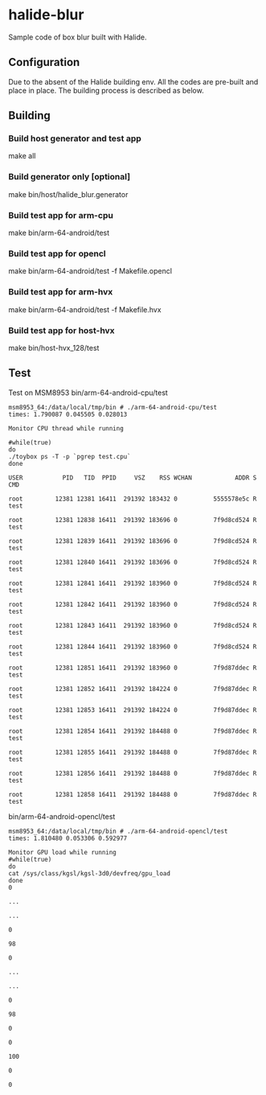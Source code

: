 # halide-blur
Sample code of box blur built with Halide.

## Configuration
Due to the absent of the Halide building env. All the codes are pre-built and place in place. The building process is described as below.

## Building
### Build host generator and test app
make all

### Build generator only [optional]
make bin/host/halide_blur.generator

### Build test app for arm-cpu
make bin/arm-64-android/test

### Build test app for opencl
make bin/arm-64-android/test -f Makefile.opencl

### Build test app for arm-hvx
make bin/arm-64-android/test -f Makefile.hvx

### Build test app for host-hvx
make bin/host-hvx_128/test

## Test
Test on MSM8953
bin/arm-64-android-cpu/test
```
msm8953_64:/data/local/tmp/bin # ./arm-64-android-cpu/test
times: 1.790087 0.045505 0.028013
```
```
Monitor CPU thread while running

#while(true)
do
./toybox ps -T -p `pgrep test.cpu`
done

USER           PID   TID  PPID     VSZ    RSS WCHAN            ADDR S CMD            

root         12381 12381 16411  291392 183432 0          5555578e5c R test

root         12381 12838 16411  291392 183696 0          7f9d8cd524 R test

root         12381 12839 16411  291392 183696 0          7f9d8cd524 R test

root         12381 12840 16411  291392 183696 0          7f9d8cd524 R test

root         12381 12841 16411  291392 183960 0          7f9d8cd524 R test

root         12381 12842 16411  291392 183960 0          7f9d8cd524 R test

root         12381 12843 16411  291392 183960 0          7f9d8cd524 R test

root         12381 12844 16411  291392 183960 0          7f9d8cd524 R test

root         12381 12851 16411  291392 183960 0          7f9d87ddec R test

root         12381 12852 16411  291392 184224 0          7f9d87ddec R test

root         12381 12853 16411  291392 184224 0          7f9d87ddec R test

root         12381 12854 16411  291392 184488 0          7f9d87ddec R test

root         12381 12855 16411  291392 184488 0          7f9d87ddec R test

root         12381 12856 16411  291392 184488 0          7f9d87ddec R test

root         12381 12858 16411  291392 184488 0          7f9d87ddec R test
```
bin/arm-64-android-opencl/test
```
msm8953_64:/data/local/tmp/bin # ./arm-64-android-opencl/test                                            
times: 1.810480 0.053306 0.592977
```
```
Monitor GPU load while running
#while(true)
do
cat /sys/class/kgsl/kgsl-3d0/devfreq/gpu_load
done                                                                                                                            
0  

...

...

0 

98

0

...

...

0

98 

0  

0 

100

0 

0  
```

